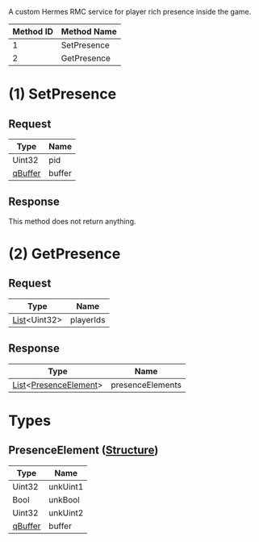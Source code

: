 A custom Hermes RMC service for player rich presence inside the game.

| Method ID | Method Name |
|-----------|-------------|
| 1 | SetPresence |
| 2 | GetPresence |

# (1) SetPresence

## Request

| Type | Name |
|------|------|
| Uint32 | pid |
| [qBuffer](https://github.com/kinnay/NintendoClients/wiki/NEX-Common-Types#qbuffer) | buffer |

## Response

This method does not return anything.

# (2) GetPresence

## Request

| Type | Name |
|------|------|
| [List](https://github.com/kinnay/NintendoClients/wiki/NEX-Common-Types#list)\<Uint32> | playerIds |

## Response

| Type | Name |
|------|------|
| [List](https://github.com/kinnay/NintendoClients/wiki/NEX-Common-Types#list)<[PresenceElement](#presenceelement-structure)> | presenceElements |


# Types

## PresenceElement ([Structure](https://github.com/kinnay/NintendoClients/wiki/NEX-Common-Types#structure))

| Type | Name |
|------|------|
| Uint32 | unkUint1 |
| Bool | unkBool |
| Uint32 | unkUint2 |
| [qBuffer](https://github.com/kinnay/NintendoClients/wiki/NEX-Common-Types#qbuffer) | buffer |
